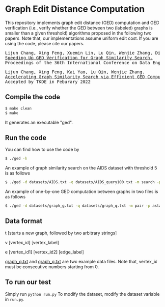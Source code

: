 # Graph Edit Distance Computation

This repository implements graph edit distance (GED) computation and GED verification (i.e., verify whether the GED between two (labeled) graphs is smaller than a given threshold) algorithms proposed in the following two papers. Note that, our implementations assume uniform edit cost. If you are using the code, please cite our papers.

<pre>
Lijun Chang, Xing Feng, Xuemin Lin, Lu Qin, Wenjie Zhang, Dian Ouyang.
<a href="https://lijunchang.github.io/pdf/2020-ged-icde.pdf">Speeding Up GED Verification for Graph Similarity Search.</a>
Proceedings of the 36th International Conference on Data Engineering (ICDE’20), 2020
</pre>

<pre>
Lijun Chang, Xing Feng, Kai Yao, Lu Qin, Wenjie Zhang.
<a href="https://lijunchang.github.io/pdf/2022-ged-tkde.pdf">Accelerating Graph Similarity Search via Efficient GED Computation.</a>
Accepted by TKDE in Feburary 2022
</pre>

## Compile the code

```sh
$ make clean
$ make
```
It generates an executable "ged".

## Run the code

You can find how to use the code by
```sh
$ ./ged -h
```

An example of graph similarity search on the AIDS dataset with threshold 5 is as follows
```sh
$ ./ged -d datasets/AIDS.txt -q datasets/AIDS_query100.txt -m search -p astar -l LSa -t 5
``` 

An example of one-by-one GED computation between graphs in two files is as follows
```sh
$ ./ged -d datasets/graph_g.txt -q datasets/graph_q.txt -m pair -p astar -l LSa -g
```

## Data format
t [starts a new graph, followed by two arbitrary strings]

v [vertex_id] [vertex_label]

e [vertex_id1] [vertex_id2] [edge_label]

[graph_q.txt](datasets/graph_q.txt) and [graph_g.txt](datasets/graph_g.txt) are two example data files. Note that, vertex_id must be consecutive numbers starting from 0.

## To run our test
Simply run `python run.py`
To modify the dataset, modify the dataset variable in `run.py`.